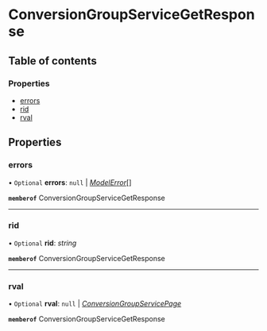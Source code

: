 # ConversionGroupServiceGetResponse


## Table of contents

### Properties

- [errors](conversiongroupservicegetresponse.md#errors)
- [rid](conversiongroupservicegetresponse.md#rid)
- [rval](conversiongroupservicegetresponse.md#rval)

## Properties

### errors

• `Optional` **errors**: ``null`` \| [*ModelError*](modelerror.md)[]

**`memberof`** ConversionGroupServiceGetResponse

___

### rid

• `Optional` **rid**: *string*

**`memberof`** ConversionGroupServiceGetResponse

___

### rval

• `Optional` **rval**: ``null`` \| [*ConversionGroupServicePage*](conversiongroupservicepage.md)

**`memberof`** ConversionGroupServiceGetResponse
